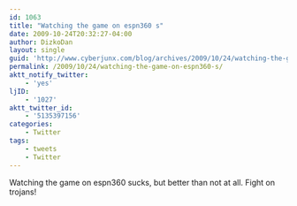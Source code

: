 ```yaml
---
id: 1063
title: "Watching the game on espn360 s"
date: 2009-10-24T20:32:27-04:00
author: DizkoDan
layout: single
guid: 'http://www.cyberjunx.com/blog/archives/2009/10/24/watching-the-game-on-espn360-s/'
permalink: /2009/10/24/watching-the-game-on-espn360-s/
aktt_notify_twitter:
    - 'yes'
ljID:
    - '1027'
aktt_twitter_id:
    - '5135397156'
categories:
    - Twitter
tags:
    - tweets
    - Twitter
---
```


Watching the game on espn360 sucks, but better than not at all. Fight on trojans!